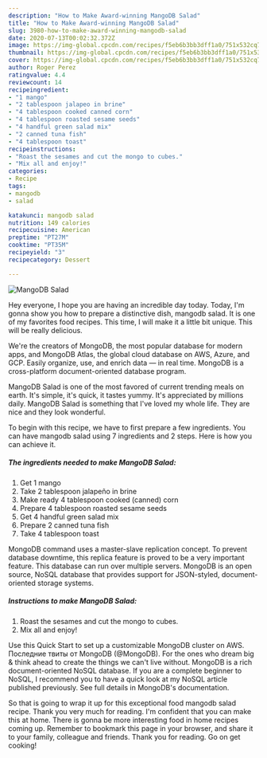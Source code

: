```yaml
---
description: "How to Make Award-winning MangoDB Salad"
title: "How to Make Award-winning MangoDB Salad"
slug: 3980-how-to-make-award-winning-mangodb-salad
date: 2020-07-13T00:02:32.372Z
image: https://img-global.cpcdn.com/recipes/f5eb6b3bb3dff1a0/751x532cq70/mangodb-salad-recipe-main-photo.jpg
thumbnail: https://img-global.cpcdn.com/recipes/f5eb6b3bb3dff1a0/751x532cq70/mangodb-salad-recipe-main-photo.jpg
cover: https://img-global.cpcdn.com/recipes/f5eb6b3bb3dff1a0/751x532cq70/mangodb-salad-recipe-main-photo.jpg
author: Roger Perez
ratingvalue: 4.4
reviewcount: 14
recipeingredient:
- "1 mango"
- "2 tablespoon jalapeo in brine"
- "4 tablespoon cooked canned corn"
- "4 tablespoon roasted sesame seeds"
- "4 handful green salad mix"
- "2 canned tuna fish"
- "4 tablespoon toast"
recipeinstructions:
- "Roast the sesames and cut the mongo to cubes."
- "Mix all and enjoy!"
categories:
- Recipe
tags:
- mangodb
- salad

katakunci: mangodb salad 
nutrition: 149 calories
recipecuisine: American
preptime: "PT27M"
cooktime: "PT35M"
recipeyield: "3"
recipecategory: Dessert

---
```



![MangoDB Salad](https://img-global.cpcdn.com/recipes/f5eb6b3bb3dff1a0/751x532cq70/mangodb-salad-recipe-main-photo.jpg)

Hey everyone, I hope you are having an incredible day today. Today, I'm gonna show you how to prepare a distinctive dish, mangodb salad. It is one of my favorites food recipes. This time, I will make it a little bit unique. This will be really delicious.

We&#39;re the creators of MongoDB, the most popular database for modern apps, and MongoDB Atlas, the global cloud database on AWS, Azure, and GCP. Easily organize, use, and enrich data — in real time. MongoDB is a cross-platform document-oriented database program.

MangoDB Salad is one of the most favored of current trending meals on earth. It's simple, it's quick, it tastes yummy. It's appreciated by millions daily. MangoDB Salad is something that I've loved my whole life. They are nice and they look wonderful.


To begin with this recipe, we have to first prepare a few ingredients. You can have mangodb salad using 7 ingredients and 2 steps. Here is how you can achieve it.

<!--inarticleads1-->

##### The ingredients needed to make MangoDB Salad:

1. Get 1 mango
1. Take 2 tablespoon jalapeño in brine
1. Make ready 4 tablespoon cooked (canned) corn
1. Prepare 4 tablespoon roasted sesame seeds
1. Get 4 handful green salad mix
1. Prepare 2 canned tuna fish
1. Take 4 tablespoon toast


MongoDB command uses a master-slave replication concept. To prevent database downtime, this replica feature is proved to be a very important feature. This database can run over multiple servers. MongoDB is an open source, NoSQL database that provides support for JSON-styled, document-oriented storage systems. 

<!--inarticleads2-->

##### Instructions to make MangoDB Salad:

1. Roast the sesames and cut the mongo to cubes.
1. Mix all and enjoy!


Use this Quick Start to set up a customizable MongoDB cluster on AWS. Последние твиты от MongoDB (@MongoDB). For the ones who dream big &amp; think ahead to create the things we can&#39;t live without. MongoDB is a rich document-oriented NoSQL database. If you are a complete beginner to NoSQL, I recommend you to have a quick look at my NoSQL article published previously. See full details in MongoDB&#39;s documentation. 

So that is going to wrap it up for this exceptional food mangodb salad recipe. Thank you very much for reading. I'm confident that you can make this at home. There is gonna be more interesting food in home recipes coming up. Remember to bookmark this page in your browser, and share it to your family, colleague and friends. Thank you for reading. Go on get cooking!
